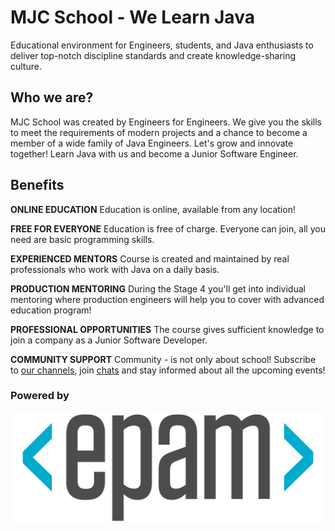 # MJC School - We Learn Java
Educational environment for Engineers, students, and Java enthusiasts to deliver top-notch discipline standards and create knowledge-sharing culture.

## Who we are?

MJC School was created by Engineers for Engineers. We give you the skills to meet the requirements of modern projects and a chance to become a member of a wide family of Java Engineers. Let's grow and innovate together! Learn Java with us and become a Junior Software Engineer.

## Benefits

**ONLINE EDUCATION** Education is online, available from any location!

**FREE FOR EVERYONE** Education is free of charge. Everyone can join, all you need are basic programming skills.

**EXPERIENCED MENTORS** Course is created and maintained by real professionals who work with Java on a daily basis.

**PRODUCTION MENTORING** During the Stage 4 you'll get into individual mentoring where production engineers will help you to cover with advanced education program!

**PROFESSIONAL OPPORTUNITIES** The course gives sufficient knowledge to join a company as a Junior Software Developer.

**COMMUNITY SUPPORT** Community - is not only about school! Subscribe to [our channels](https://www.linkedin.com/groups/12668113/), join [chats](https://join.slack.com/t/mjc-r0o8608/shared_invite/zt-19dbjp0wh-trLwtW2~WPW5LBdF2lNFJg) and stay informed about all the upcoming events!

### Powered by
![](./assets/img/EPAM_LOGO_Primary.png)